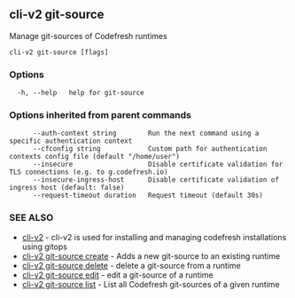 ## cli-v2 git-source

Manage git-sources of Codefresh runtimes

```
cli-v2 git-source [flags]
```

### Options

```
  -h, --help   help for git-source
```

### Options inherited from parent commands

```
      --auth-context string        Run the next command using a specific authentication context
      --cfconfig string            Custom path for authentication contexts config file (default "/home/user")
      --insecure                   Disable certificate validation for TLS connections (e.g. to g.codefresh.io)
      --insecure-ingress-host      Disable certificate validation of ingress host (default: false)
      --request-timeout duration   Request timeout (default 30s)
```

### SEE ALSO

* [cli-v2](cli-v2.md)	 - cli-v2 is used for installing and managing codefresh installations using gitops
* [cli-v2 git-source create](cli-v2_git-source_create.md)	 - Adds a new git-source to an existing runtime
* [cli-v2 git-source delete](cli-v2_git-source_delete.md)	 - delete a git-source from a runtime
* [cli-v2 git-source edit](cli-v2_git-source_edit.md)	 - edit a git-source of a runtime
* [cli-v2 git-source list](cli-v2_git-source_list.md)	 - List all Codefresh git-sources of a given runtime

